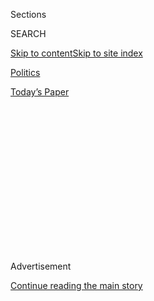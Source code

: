 <div id="app">

<div>

<div>

<div>

<div class="NYTAppHideMasthead css-1q2w90k e1suatyy0">

<div class="section css-ui9rw0 e1suatyy2">

<div class="css-eph4ug er09x8g0">

<div class="css-6n7j50">

</div>

<span class="css-1dv1kvn">Sections</span>

<div class="css-10488qs">

<span class="css-1dv1kvn">SEARCH</span>

</div>

[Skip to content](#site-content)[Skip to site
index](#site-index)

</div>

<div id="masthead-section-label" class="css-1wr3we4 eaxe0e00">

[Politics](https://www.nytimes.com/section/politics)

</div>

<div class="css-10698na e1huz5gh0">

</div>

</div>

<div id="masthead-bar-one" class="section hasLinks css-15hmgas e1csuq9d3">

<div class="css-uqyvli e1csuq9d0">

</div>

<div class="css-1uqjmks e1csuq9d1">

</div>

<div class="css-9e9ivx">

[](https://myaccount.nytimes.com/auth/login?response_type=cookie&client_id=vi)

</div>

<div class="css-1bvtpon e1csuq9d2">

[Today’s
Paper](https://www.nytimes.com/section/todayspaper)

</div>

</div>

</div>

</div>

<div data-aria-hidden="false">

<div id="site-content" data-role="main">

<div>

<div class="css-1aor85t" style="opacity:0.000000001;z-index:-1;visibility:hidden">

<div class="css-1hqnpie">

<div class="css-epjblv">

<span class="css-17xtcya">[Politics](/section/politics)</span><span class="css-x15j1o">|</span><span class="css-fwqvlz">Democrats
Skip Votes, Delaying Confirmation of Trump
Nominees</span>

</div>

<div class="css-k008qs">

<div class="css-1iwv8en">

<span class="css-18z7m18"></span>

<div>

</div>

</div>

<span class="css-1n6z4y">https://nyti.ms/2jRp3Ed</span>

<div class="css-1705lsu">

<div class="css-4xjgmj">

<div class="css-4skfbu" data-role="toolbar" data-aria-label="Social Media Share buttons, Save button, and Comments Panel with current comment count" data-testid="share-tools">

  - 
  - 
  - 
  - 
    
    <div class="css-6n7j50">
    
    </div>

  - 
  - 

</div>

</div>

</div>

</div>

</div>

</div>

<div class="css-13pd83m">

</div>

<div id="top-wrapper" class="css-1sy8kpn">

<div id="top-slug" class="css-l9onyx">

Advertisement

</div>

[Continue reading the main
story](#after-top)

<div class="ad top-wrapper" style="text-align:center;height:100%;display:block;min-height:250px">

<div id="top" class="place-ad" data-position="top" data-size-key="top">

</div>

</div>

<div id="after-top">

</div>

</div>

<div id="sponsor-wrapper" class="css-1hyfx7x">

<div id="sponsor-slug" class="css-19vbshk">

Supported by

</div>

[Continue reading the main
story](#after-sponsor)

<div id="sponsor" class="ad sponsor-wrapper" style="text-align:center;height:100%;display:block">

</div>

<div id="after-sponsor">

</div>

</div>

<div class="css-1vkm6nb ehdk2mb0">

# Democrats Skip Votes, Delaying Confirmation of Trump Nominees

</div>

<div class="css-79elbk" data-testid="photoviewer-wrapper">

<div class="css-z3e15g" data-testid="photoviewer-wrapper-hidden">

</div>

<div class="css-1a48zt4 ehw59r15" data-testid="photoviewer-children">

![<span class="css-16f3y1r e13ogyst0" data-aria-hidden="true">Senator
Dianne Feinstein of California, the top Democrat on the Senate Judiciary
Committee, questioned whether Senator Jeff Sessions, the nominee for
United States Attorney General, could maintain his independence from
President
Trump.</span><span class="css-cnj6d5 e1z0qqy90" itemprop="copyrightHolder"><span class="css-1ly73wi e1tej78p0">Credit...</span><span><span>Gabriella
Demczuk for The New York
Times</span></span></span>](https://static01.nyt.com/images/2017/02/01/us/01sessions2/01sessions2-articleLarge.jpg?quality=75&auto=webp&disable=upscale)

</div>

</div>

<div class="css-xt80pu e12qa4dv0">

<div class="css-18e8msd">

<div class="css-vp77d3 epjyd6m0">

<div class="css-1baulvz">

By [<span class="css-1baulvz" itemprop="name">Alan
Rappeport</span>](https://www.nytimes.com/by/alan-rappeport) and
[<span class="css-1baulvz last-byline" itemprop="name">Eric
Lichtblau</span>](http://www.nytimes.com/by/eric-lichtblau)

</div>

</div>

  - Jan. 31,
    2017

  - 
    
    <div class="css-4xjgmj">
    
    <div class="css-d8bdto" data-role="toolbar" data-aria-label="Social Media Share buttons, Save button, and Comments Panel with current comment count" data-testid="share-tools">
    
      - 
      - 
      - 
      - 
        
        <div class="css-6n7j50">
        
        </div>
    
      - 
      - 
    
    </div>
    
    </div>

</div>

</div>

<div class="section meteredContent css-1r7ky0e" name="articleBody" itemprop="articleBody">

<div class="css-1fanzo5 StoryBodyCompanionColumn">

<div class="css-53u6y8">

WASHINGTON — Democrats on the Senate Finance Committee sought to stall
the confirmations of Steven Mnuchin and Tom Price, President Trump’s
picks for Treasury secretary and secretary of health and human services,
by refusing to attend scheduled votes on Tuesday.

As Mr. Trump’s dramatic firing of his acting attorney general threw the
capital into tumult, Democrats on Tuesday also seized on the
contentiousness to try to block Senator Jeff Sessions’s nomination as
attorney general because they said he was too close to Mr. Trump.

In describing their tactic of boycotting the votes on nominees to
Treasury and to health and human services, Senator Ron Wyden of Oregon
said that recent news reports suggested Mr. Mnuchin and Mr. Price had
given false statements in their nomination hearings. He said more
information was needed before making judgments about the nominees.

“We have made clear that we need additional information,” Mr. Wyden
said.

Senator Debbie Stabenow, Democrat of Michigan, assailed the nominees for
failing to be honest with the committee.

</div>

</div>

<div class="css-1fanzo5 StoryBodyCompanionColumn">

<div class="css-53u6y8">

“The truth matters,” she said. “That’s not what has been happening
here.”

Republicans expressed dismay at the delay. “I think this is a completely
unprecedented level of obstruction,” said Senator Patrick J. Toomey,
Republican from Pennsylvania.

</div>

</div>

![<span class="css-16f3y1r e13ogyst0">Senator Orrin G. Hatch, Republican
of Utah, rebuked Democrats for boycotting the committee vote on Steven
T. Mnuchin to be Treasury secretary and Tom Price to head the Health and
Human Services
Department.</span><span class="css-cch8ym"><span class="css-1dv1kvn">Credit</span><span class="css-cnj6d5 e1z0qqy90" itemprop="copyrightHolder"><span class="css-1ly73wi e1tej78p0">Credit...</span><span>Al
Drago/The New York
Times</span></span></span>](https://static01.nyt.com/images/2017/02/01/us/hatch-vid/hatch-vid-videoSixteenByNineJumbo1600.jpg)

<div class="css-1fanzo5 StoryBodyCompanionColumn">

<div class="css-53u6y8">

But with a Supreme Court vacancy nearing its 12-month point after a long
blockade by Republicans, Democrats were not exactly feeling the heat, at
least not yet.

During a morning-long hearing before the Senate Judiciary Committee,
Democrats painted Mr. Sessions as an extremist legal savant for Mr.
Trump in support of right-wing ideologies, while Republicans portrayed
him as a whip-smart lawyer and law-and-order prosecutor who would
enforce the law as written.

“How could we possibly conclude that this nominee will be independent?”
asked Senator Dianne Feinstein of California, the top Democrat on the
Senate Judiciary Committee.

</div>

</div>

<div class="css-1fanzo5 StoryBodyCompanionColumn">

<div class="css-53u6y8">

She said that Sally Q. Yates, the former acting attorney general fired
late Monday, showed “guts” and independence in refusing to defend Mr.
Trump’s executive order banning immigrants from seven largely Muslim
countries.

“I have no confidence that Senator Sessions will do that,” Ms. Feinstein
said.

Democrats hope to turn the tumult into a referendum on Mr. Sessions, an
Alabama Republican, and whether he would have the independence to serve
as the nation’s chief law enforcement official after emerging as one of
Mr. Trump’s closest advisers in the presidential campaign.

Democrats are already calling it “the Monday night massacre” after Mr.
Trump fired Ms. Yates, the acting attorney general, for refusing to
defend his immigration order in court.

Senator Charles E. Grassley of Iowa, the chairman of the Judiciary
Committee, said in opening the hearing that there was still “no mystery”
whether Mr. Sessions would be confirmed, since the Republicans hold a
majority. He urged approval of Mr. Sessions as quickly as possible to
restore leadership at the Justice Department.

At Mr. Sessions’s nomination hearing this month, Democrats challenged
him repeatedly about whether he would have the independence to stand up
to Mr. Trump if the president veered into legally questionable terrain.
Mr. Sessions assured the lawmakers that he would be able to “say no” to
the president and would not be a “mere rubber stamp for the president.”

Mr. Sessions said he was not involved in drafting the contentious
executive order on immigration.

Republicans showed no sign of breaking rank as they defended Mr.
Sessions, a friend of many senators who served alongside a number of
them on the committee.

</div>

</div>

<div class="css-1fanzo5 StoryBodyCompanionColumn">

<div class="css-53u6y8">

The hearing evolved into dueling portraits of what Senator Patrick J.
Leahy, Democrat of Vermont, called “two different people.”

Senator John Cornyn, the Texas Republican, scoffed at the “faux outrage”
from Democrats who cast Ms. Yates’s stance as a “a Watergate-style act
of political courage.”

Democrats, he said, were unfairly making Mr. Sessions the target of
their anger because they “still seem to be upset about the results of
the election.”

</div>

</div>

</div>

<div>

</div>

<div>

</div>

<div>

</div>

<div>

<div id="bottom-wrapper" class="css-1ede5it">

<div id="bottom-slug" class="css-l9onyx">

Advertisement

</div>

[Continue reading the main
story](#after-bottom)

<div id="bottom" class="ad bottom-wrapper" style="text-align:center;height:100%;display:block;min-height:90px">

</div>

<div id="after-bottom">

</div>

</div>

</div>

</div>

</div>

## Site Index

<div>

</div>

## Site Information Navigation

  - [© <span>2020</span> <span>The New York Times
    Company</span>](https://help.nytimes.com/hc/en-us/articles/115014792127-Copyright-notice)

<!-- end list -->

  - [NYTCo](https://www.nytco.com/)
  - [Contact
    Us](https://help.nytimes.com/hc/en-us/articles/115015385887-Contact-Us)
  - [Work with us](https://www.nytco.com/careers/)
  - [Advertise](https://nytmediakit.com/)
  - [T Brand Studio](http://www.tbrandstudio.com/)
  - [Your Ad
    Choices](https://www.nytimes.com/privacy/cookie-policy#how-do-i-manage-trackers)
  - [Privacy](https://www.nytimes.com/privacy)
  - [Terms of
    Service](https://help.nytimes.com/hc/en-us/articles/115014893428-Terms-of-service)
  - [Terms of
    Sale](https://help.nytimes.com/hc/en-us/articles/115014893968-Terms-of-sale)
  - [Site
    Map](https://spiderbites.nytimes.com)
  - [Help](https://help.nytimes.com/hc/en-us)
  - [Subscriptions](https://www.nytimes.com/subscription?campaignId=37WXW)

</div>

</div>

</div>

</div>
